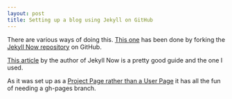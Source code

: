 ```yaml
---
layout: post
title: Setting up a blog using Jekyll on GitHub
---
```


There are various ways of doing this. [This one](https://github.com/idiotandrobot/blog) has been done by forking the [Jekyll Now repository](https://github.com/barryclark/jekyll-now) on GitHub. 

[This article](http://www.smashingmagazine.com/2014/08/01/build-blog-jekyll-github-pages/) by the author of Jekyll Now is a pretty good guide and the one I used.

As it was set up as a [Project Page rather than a User Page](https://help.github.com/articles/user-organization-and-project-pages/) it has all the fun of needing a gh-pages branch.
